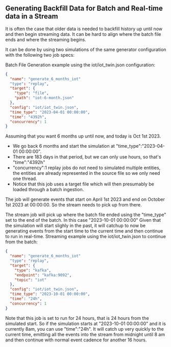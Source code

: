## Generating Backfill Data for Batch and Real-time data in a Stream
It is often the case that older data is needed to backfill history up until now and then begin streaming data.
It can be hard to align where the batch file ends and where the streaming begins.

It can be done by using two simulations of the same generator configuration with the following two job specs:

Batch File Generation example using the iot/iot_twin.json configuration:
```json
{
  "name": "generate_6_months_iot"
  "type": "replay",
  "target": {
    "type": "file",
    "path": "iot-6-month.json"
  },
  "config": "iot/iot_twin.json",
  "time_type": "2023-04-01 00:00:00",
  "time": "4392h",
  "concurrency": 1
}
```
Assuming that you want 6 months up until now, and today is Oct 1st 2023.
- We go back 6 months and start the simulation at "time_type":"2023-04-01 00:00:00".
- There are 183 days in that period, but we can only use hours, so that's "time":"4392h"
- "concurrency":1 replay jobs do not need to simulated multiple entities, the entities are already represented in the source file so we only need one thread. 
- Notice that this job uses a target file which will then presumably be loaded through a batch ingestion.

The job will generate events that start on April 1st 2023 and end on October 1st 2023 at 00:00:00.
So the stream needs to pick up from there. 

The stream job will pick up where the batch file ended using the "time_type" set to the end of the batch. In this case "2023-10-01 00:00:00"
Given that the simulation will start slighly in the past, it will catchup to now be generating events from the start time to the current time and then continue to run in real-time.
Streaming example using the iot/iot_twin.json to continue from the batch:
```json
{
  "name": "generate_6_months_iot"
  "type": "replay",
  "target": {
    "type": "kafka",
    "endpoint": "kafka:9092",
    "topic": "iot"
  },
  "config": "iot/iot_twin.json",
  "time_type": "2023-10-01 00:00:00",
  "time": "24h",
  "concurrency": 1
}
```

Note that this job is set to run for 24 hours, that is 24 hours from the simulated start. So if the simulation starts at "2023-10-01 00:00:00" and it is currently 8am, you can use "time":"24h". It will catch up very quickly to the current time, emitting all the events into the stream from midnight until 8 am and then continue with normal event cadence for another 16 hours.